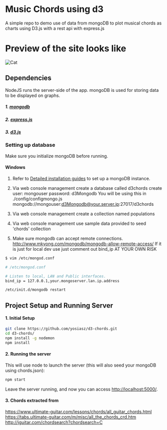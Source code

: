# Music Chords using d3
A simple repo to demo use of data from mongoDB to plot
musical chords as charts using D3.js with a rest api with express.js

# Preview of the site looks like
![Cat](https://raw.githubusercontent.com/yosiasz/d3-chords/src/images/chords.png)

## Dependencies
NodeJS runs the server-side of the app. mongoDB is used for storing data to be displayed on graphs.

##### 1. [mongodb](https://www.npmjs.com/package/mongodb)
##### 2. [express.js](https://www.npmjs.com/package/express)
##### 3. [d3.js](https://www.npmjs.com/package/d3)

### Setting up database
Make sure you initialize mongoDB before running. 

#### Windows

1. Refer to [Detailed installation guides](https://www.turnkeylinux.org/mongodb) to set up a mongoDB instance.

2. Via web console management create a database called d3chords
   create user: mongouser
   password:    d3Mongodb
   You will be using this in ./config/configmongo.js
    mongodb://mongouser:d3Mongodb@your.server.ip:27017/d3chords

3. Via web console management create a collection named populations

4. Via web console management use sample data provided to seed 'chords' collection

5. Make sure mongodb can accept remote connections. http://www.mkyong.com/mongodb/mongodb-allow-remote-access/
   If it is just for local dev use just comment out bind_ip AT YOUR OWN RISK

```bash
$ vim /etc/mongod.conf

# /etc/mongod.conf

# Listen to local, LAN and Public interfaces.
bind_ip = 127.0.0.1,your.mongoserver.lan.ip.address

/etc/init.d/mongodb restart
```

## Project Setup and Running Server
#### 1. Initial Setup
```bash
git clone https://github.com/yosiasz/d3-chords.git
cd d3-chords/
npm install -g nodemon
npm install
```

#### 2. Running the server
This will use node to launch the server (this will also seed your mongoDB using chords.json):
```bash
npm start
```
Leave the server running, and now you can access [http://localhost:5000/](http://localhost:5000/).

#### 3. Chords extracted from 
https://www.ultimate-guitar.com/lessons/chords/all_guitar_chords.html
https://tabs.ultimate-guitar.com/m/misc/all_the_chords_crd.htm
http://jguitar.com/chordsearch?chordsearch=C
